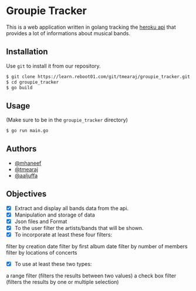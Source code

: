 # Groupie Tracker
This is a web application written in golang tracking the [heroku api](https://groupietrackers.herokuapp.com/api/artists) that provides a lot of informations about musical bands.

## Installation

Use ``git`` to install it from our repository.

```bash
$ git clone https://learn.reboot01.com/git/tmearaj/groupie_tracker.git
$ cd groupie_tracker
$ go build
```

## Usage
(Make sure to be in the ``groupie_tracker`` directory)
```bash
$ go run main.go
```
## Authors

- [@mhaneef](https://learn.reboot01.com/git/mhaneef)
- [@tmearaj](https://learn.reboot01.com/git/tmearaj)
- [@aaljuffa](https://learn.reboot01.com/git/aaljuffa)

## Objectives

- [x] Extract and display all bands data from the api.
- [x] Manipulation and storage of data
- [x] Json files and Format
- [x] To the user filter the artists/bands that will be shown.
- [x] To incorporate at least these four filters:

filter by creation date
filter by first album date
filter by number of members
filter by locations of concerts

- [x] To use at least these two types:

a range filter (filters the results between two values)
a check box filter (filters the results by one or multiple selection)


